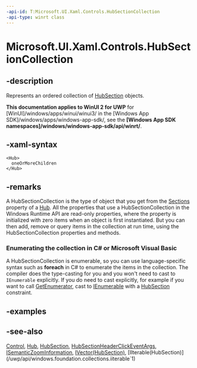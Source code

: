 ```yaml
---
-api-id: T:Microsoft.UI.Xaml.Controls.HubSectionCollection
-api-type: winrt class
---
```


<!-- Class syntax.
public class HubSectionCollection : Windows.Foundation.Collections.IIterable<Windows.UI.Xaml.Controls.HubSection>, Windows.Foundation.Collections.IVector<Windows.UI.Xaml.Controls.HubSection>
-->

# Microsoft.UI.Xaml.Controls.HubSectionCollection

## -description
Represents an ordered collection of [HubSection](hubsection.md) objects.

**This documentation applies to WinUI 2 for UWP** for [WinUI]/windows/apps/winui/winui3/ in the [Windows App SDK]/windows/apps/windows-app-sdk/, see the **[Windows App SDK namespaces]/windows/windows-app-sdk/api/winrt/**.

## -xaml-syntax
```xaml
<Hub>
  oneOrMoreChildren
</Hub>
```


## -remarks
<!--Hub.Sections doesn't seem to be using this type yet, so this needs to be confirmed.-->
A HubSectionCollection is the type of object that you get from the [Sections](hub_sections.md) property of a [Hub](hub.md). All the properties that use a HubSectionCollection in the Windows Runtime  API are read-only properties, where the property is initialized with zero items when an object is first instantiated. But you can then add, remove or query items in the collection at run time, using the HubSectionCollection properties and methods.


<!--Begin NET note for IEnumerable support-->
### Enumerating the collection in C# or Microsoft Visual Basic

A HubSectionCollection is enumerable, so you can use language-specific syntax such as **foreach** in C# to enumerate the items in the collection. The compiler does the type-casting for you and you won't need to cast to `IEnumerable` explicitly. If you do need to cast explicitly, for example if you want to call [GetEnumerator](/dotnet/api/system.collections.ienumerable.getenumerator?view=dotnet-uwp-10.0&preserve-view=true), cast to [IEnumerable<T>](/dotnet/api/system.collections.generic.ienumerable-1?view=dotnet-uwp-10.0&preserve-view=true) with a [HubSection](hubsection.md) constraint.


<!--End NET note for IEnumerable support-->

## -examples

## -see-also
[Control](control.md), [Hub](hub.md), [HubSection](hubsection.md), [HubSectionHeaderClickEventArgs](hubsectionheaderclickeventargs.md), [ISemanticZoomInformation](isemanticzoominformation.md), [IVector(HubSection)](/uwp/api/windows.foundation.collections.ivector`1), [IIterable(HubSection)](/uwp/api/windows.foundation.collections.iiterable`1)
